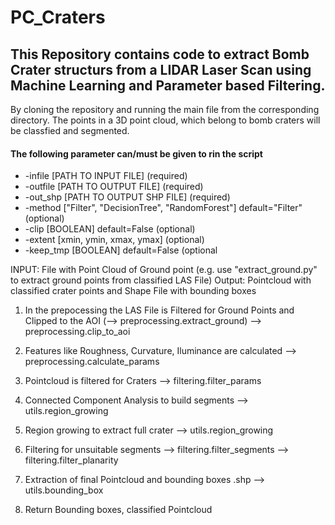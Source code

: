 # PC_Craters


<h2>This Repository contains code to extract Bomb Crater structurs from a LIDAR Laser Scan using Machine Learning and Parameter based Filtering.</h2>

<p>By cloning the repository and running the main file from the corresponding directory. The points in a 3D point cloud, which belong to bomb craters will be classfied and segmented.</p>

<h4>The following parameter can/must be given to rin the script</h4>


* -infile     [PATH TO INPUT FILE] (required)
* -outfile    [PATH TO OUTPUT FILE] (required)
* -out_shp    [PATH TO OUTPUT SHP FILE] (required)
* -method     ["Filter", "DecisionTree", "RandomForest"] default="Filter" (optional)
* -clip       [BOOLEAN] default=False (optional)
* -extent     [xmin, ymin, xmax, ymax] (optional)
* -keep_tmp   [BOOLEAN] default=False (optional



INPUT: File with Point Cloud of Ground point (e.g. use "extract_ground.py" to extract ground points from classified LAS File)
Output: Pointcloud with classified crater points and Shape File with bounding boxes

1. In the prepocessing the LAS File is Filtered for Ground Points and Clipped to the AOI
    (--> preprocessing.extract_ground)
    --> preprocessing.clip_to_aoi

2. Features like Roughness, Curvature, Iluminance are calculated
    --> preprocessing.calculate_params

3. Pointcloud is filtered for Craters
    --> filtering.filter_params

4. Connected Component Analysis to build segments
    --> utils.region_growing

5. Region growing to extract full crater
    --> utils.region_growing

6. Filtering for unsuitable segments
    --> filtering.filter_segments
    --> filtering.filter_planarity

7. Extraction of final Pointcloud and bounding boxes .shp
    --> utils.bounding_box
    
8. Return Bounding boxes, classified Pointcloud
    
  

